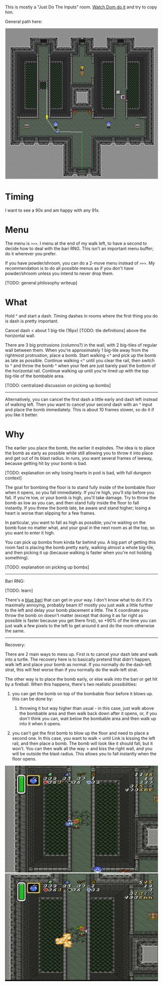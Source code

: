This is mostly a "Just Do The Inputs" room. [Watch Dom do it](https://api.strats.alttp.run/media/roomtimes/DomTurchi_junction-2.mp4) and try to copy him.

General path here:

![junction2_path](junction2.png)


# Timing

I want to see a 90x and am happy with any 91x.

# Menu

The menu is `>>>`.  I menu at the end of my walk left, to have a second to decide how to deal with the bari RNG. This isn't an important menu buffer; do it wherever you prefer.

If you have powder/shroom, you can do a 2-move menu instead of `>>>`. My recommendation is to do all possible menus as if you don't have powder/shroom unless you intend to never drop them.

[TODO: general philosophy writeup]


# What

Hold ^ and start a dash. Timing dashes in rooms where the first thing you do is dash is pretty important.

Cancel dash < about 1 big-tile (16px) [TODO: tile definitions] above the horizontal wall. 

There are 3 big protrusions (columns?) in the wall, with 2 big-tiles of regular wall between them. When you're approximately 1 big-tile away from the rightmost protrustion, place a bomb. Start walking <^ and pick up the bomb as late as possible. Continue walking <^ until you clear the rail, then switch to ^ and throw the bomb ^ when your feet are just barely past the bottom of the horizontal rail. Continue walking up until you're lined up with the top big-tile of the bombable area.

[TODO: centralized discussion on picking up bombs]

-----

Alternatively, you can cancel the first dash a little early and dash left instead of walking left. Then you want to cancel your second dash with an ^ input and place the bomb immediately. This is about 10 frames slower, so do it if you like it better.


# Why

The earlier you place the bomb, the earlier it explodes. The idea is to place the bomb as early as possible while still allowing you to throw it into place and get out of its blast radius. In runs, you want several frames of leeway, because getting hit by your bomb is bad.

[TODO: explanation on why losing hearts in pod is bad, with full dungeon context]

The goal for bombing the floor is to stand fully inside of the bombable floor when it opens, so you fall immediately. If you're high, you'll slip before you fall. If you're low, or your bomb is high, you'll take damage. Try to throw the bomb as low as you can, and then stand fully inside the floor to fall instantly. If you threw the bomb late, be aware and stand higher; losing a heart is worse than slipping for a few frames.

In particular, you want to fall as high as possible; you're waiting on the bomb fuse no matter what, and your goal in the next room as at the top, so you want to enter it high.

You can pick up bombs from kinda far behind you. A big part of getting this room fast is placing the bomb pretty early, walking almost a whole big-tile, and then picking it up (because walking is faster when you're not holding something).

[TODO: explanation on picking up bombs]

-----

Bari RNG:

[TODO: learn]

There's a [blue bari](../../enemies/blue_bari.md) that can get in your way. I don't know what to do if it's maximally annoying, probably beam it? mostly you just walk a little further to the left and delay your bomb placement a little. The X coordinate you throw the bomb on doesn't matter (except that doing it as far right as possible is faster because you get there first), so +90% of the time you can just walk a few pixels to the left to get around it and do the room otherwise the same.

-----

Recovery:

There are 2 main ways to mess up. First is to cancel your dash late and walk into a turtle. The recovery here is to basically pretend that didn't happen, walk left and place your bomb as normal. If you normally do the dash-left strat, this will feel worse than if you normally do the walk-left strat.

The other way is to  place the bomb early, or else walk into the bari or get hit by a fireball. When this happens, there's two realistic possibilities:

1. you can get the bomb on top of the bombable floor before it blows up. this can be done by:
    1. throwing it but way higher than usual - in this case, just walk above the bombable area and then walk back down after it opens, or, if you don't think you can, wait below the bombable area and then walk up into it when it opens.

1. you can't get the first bomb to blow up the floor and need to place a second one. In this case, you want to walk < until Link is kissing the left rail, and then place a bomb. The bomb will look like it should fall, but it won't. You can then walk all the way > and kiss the right wall, and you will be outside the blast radius. This allows you to fall instantly when the floor opens. 

![junction2_recovery_1.png](junction2_recovery_1.png)
![junction2_recovery_2.png](junction2_recovery_2.png)
